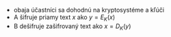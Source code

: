 - obaja účastníci sa dohodnú na kryptosystéme a kľúči
- A šifruje priamy text $x$ ako $y=E_K(x)$
- B dešifruje zašifrovaný text ako $x=D_K(y)$
